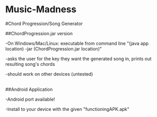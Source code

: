 # Music-Madness

#Chord Progression/Song Generator

##ChordProgression.jar version
  
  -On Windows/Mac/Linux: executable from command line "(java app location) -jar (ChordProgression.jar location)"
  
  -asks the user for the key they want the generated song in, prints out resulting song's chords
  
  -should work on other devices (untested)
  
  <br>
##Android Application
  
  -Android port available!
  
  -Install to your device with the given "functioningAPK.apk"

